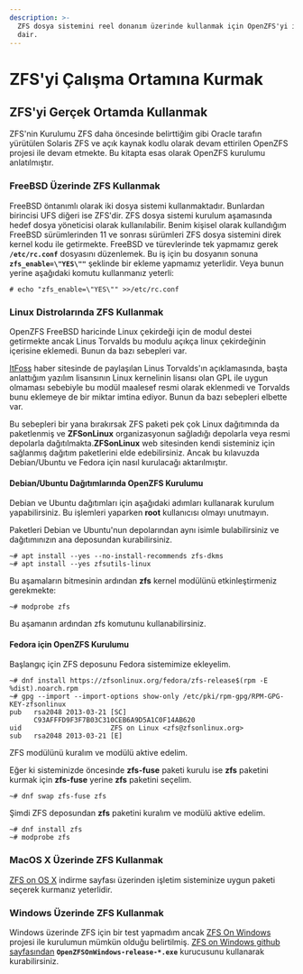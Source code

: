 ```yaml
---
description: >-
  ZFS dosya sistemini reel donanım üzerinde kullanmak için OpenZFS'yi indirmeye
  dair.
---
```


# ZFS'yi Çalışma Ortamına Kurmak

## ZFS'yi Gerçek Ortamda Kullanmak

 ZFS'nin Kurulumu ZFS daha öncesinde belirttiğim gibi Oracle tarafın yürütülen Solaris ZFS ve açık kaynak kodlu olarak devam ettirilen OpenZFS projesi ile devam etmekte. Bu kitapta esas olarak OpenZFS kurulumu anlatılmıştır.

### FreeBSD Üzerinde ZFS Kullanmak 

FreeBSD öntanımlı olarak iki dosya sistemi kullanmaktadır. Bunlardan birincisi UFS diğeri ise ZFS'dir. ZFS dosya sistemi kurulum aşamasında hedef dosya yöneticisi olarak kullanılabilir. Benim kişisel olarak kullandığım FreeBSD sürümlerinden 11 ve sonrası sürümleri ZFS dosya sistemini direk kernel kodu ile getirmekte. FreeBSD ve türevlerinde tek yapmamız gerek **`/etc/rc.conf`** dosyasını düzenlemek. Bu iş için bu dosyanın sonuna **`zfs_enable=\"YES\""`** şeklinde bir ekleme yapmamız yeterlidir. Veya bunun yerine aşağıdaki komutu kullanmanız yeterli: 

```text
# echo "zfs_enable=\"YES\"" >>/etc/rc.conf 
```

### Linux Distrolarında ZFS Kullanmak

 OpenZFS FreeBSD haricinde Linux çekirdeği için de modul destei getirmekte ancak Linus Torvalds bu modulu açıkça linux çekirdeğinin içerisine eklemedi. Bunun da bazı sebepleri var. 

[ItFoss](https://itsfoss.com/linus-torvalds-zfs) haber sitesinde de paylaşılan Linus Torvalds'ın açıklamasında, başta anlattığım yazılım lisansının Linux kernelinin lisansı olan GPL ile uygun olmaması sebebiyle bu modül maalesef resmi olarak eklenmedi ve Torvalds bunu eklemeye de bir miktar imtina ediyor. Bunun da bazı sebepleri elbette var.

Bu sebepleri bir yana bırakırsak ZFS paketi pek çok Linux dağıtımında da paketlenmiş ve **ZFSonLinux** organizasyonun sağladığı depolarla veya resmi depolarla dağıtılmakta.**ZFSonLinux** web sitesinden kendi sisteminiz için sağlanmış dağıtım paketlerini elde edebilirsiniz. Ancak bu kılavuzda Debian/Ubuntu ve Fedora için nasıl kurulacağı aktarılmıştır. 

#### Debian/Ubuntu Dağıtımlarında OpenZFS Kurulumu

 Debian ve Ubuntu dağıtımları için aşağıdaki adımları kullanarak kurulum yapabilirsiniz. Bu işlemleri yaparken **root** kullanıcısı olmayı unutmayın.

 Paketleri Debian ve Ubuntu'nun depolarından aynı isimle bulabilirsiniz ve dağıtımınızın ana deposundan kurabilirsiniz.

```text
~# apt install --yes --no-install-recommends zfs-dkms 
~# apt install --yes zfsutils-linux 
```

 Bu aşamaların bitmesinin ardından **zfs** kernel modülünü etkinleştirmeniz gerekmekte: 

```text
~# modprobe zfs 
```

Bu aşamanın ardından zfs komutunu kullanabilirsiniz. 

#### Fedora için OpenZFS Kurulumu 

Başlangıç için ZFS deposunu Fedora sistemimize ekleyelim. 

```text
~# dnf install https://zfsonlinux.org/fedora/zfs-release$(rpm -E %dist).noarch.rpm
~# gpg --import --import-options show-only /etc/pki/rpm-gpg/RPM-GPG-KEY-zfsonlinux
pub   rsa2048 2013-03-21 [SC]
      C93AFFFD9F3F7B03C310CEB6A9D5A1C0F14AB620
uid                      ZFS on Linux <zfs@zfsonlinux.org>
sub   rsa2048 2013-03-21 [E]
```

ZFS modülünü kuralım ve modülü aktive edelim. 

Eğer ki sisteminizde öncesinde **zfs-fuse** paketi kurulu ise **zfs** paketini kurmak için **zfs-fuse** yerine **zfs** paketini seçelim. 

```text
~# dnf swap zfs-fuse zfs 
```

Şimdi ZFS deposundan **zfs** paketini kuralım ve modülü aktive edelim. 

```text
~# dnf install zfs 
~# modprobe zfs 
```

### MacOS X Üzerinde ZFS Kullanmak

[ ZFS on OS X](https://openzfsonosx.org/wiki/Downloads) indirme sayfası üzerinden işletim sisteminize uygun paketi seçerek kurmanız yeterlidir.

### Windows Üzerinde ZFS Kullanmak

Windows üzerinde ZFS için bir test yapmadım ancak [ZFS On Windows](https://openzfsonwindows.org/) projesi ile kurulumun mümkün olduğu belirtilmiş. [ZFS on Windows github sayfasından](https://github.com/openzfsonwindows/ZFSin/releases) **`OpenZFSOnWindows-release-*.exe`** kurucusunu kullanarak kurabilirsiniz.

